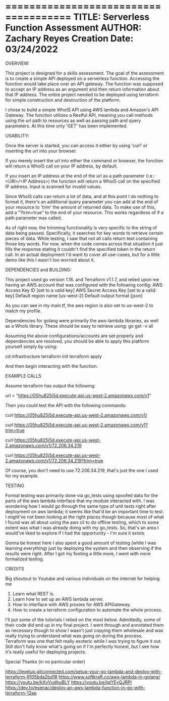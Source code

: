 =====================================
TITLE: Serverless Function Assessment
AUTHOR: Zachary Reyes
Creation Date: 03/24/2022
=====================================


OVERVIEW:

This project is designed for a skills assessment. The goal of the assessment is to create a simple API deployed on a serverless function.
Accessing the function would take place over an API gateway. The function was supposed to accept an IP address as an argument and then return information
about that IP address. The entire project needed to be deployed using terraform for simple construction and destruction of the platform.

I chose to build a simple WhoIS API using AWS lambda and Amazon's API Gateway. The function utilizes a Restful API, meaning you call methods using the url path to resources
as well as passing path and query parameters. At this time only 'GET' has been implemented.

USABILITY:

Once the server is started, you can access it either by using 'curl' or inserting the url into your browser.

If you merely insert the url into either the command or browser, the function will return a WhoIS call on your IP address, by default.

If you insert an IP address at the end of the url as a path parameter (i.e.: \<URl\>/\<IP Address\>) the function will return a WhoIS call on the specified IP address.
Input is scanned for invalid values.

Since WhoIS calls can return a lot of data, and at this point I do nothing to format it, there's an additional query parameter you can add at the end of your resource
to 'trim' the amount of returned data. To make use of this, add a "?trim=true" to the end of your resource. This works regardless of if a path parameter was called.

As of right now, the trimming functionality is very specific to the string of data being passed. Specifically, it searches for key words to retrieve certain pieces of data.
While testing, I saw that not all calls return text containing those key words. For now, when the code comes across that situation it just fills the response stating it couldn't find the specified token in the return call. In an actual deployment I'd want to cover all use-cases, but for a little demo like this I wasn't too worried about it.


DEPENDENCIES and BUILDING:

This project used go version 1.18. and Terraform v1.1.7, and relied upon me having an AWS account that was configured with the following config:
AWS Access Key ID [set to a valid key]
AWS Secret Access Key [set to a valid key]
Default region name [us-west-2]
Default output format [json]

As you can see in my main.tf, the aws region is also set to us-west-2 to match my profile.

Dependencies for golang were primarily the aws-lambda libraries, as well as a WhoIs library. These should be easy to retrieve using: go get -v all

Assuming the above configurations/accounts are set properly and dependencies are resolved, you should be able to apply this platform yourself simply by using:

cd infrastructure
terraform init
terraform apply

And then begin interacting with the function.

EXAMPLE CALLS

Assume terraform has output the following:

url = "https://05hu825j5d.execute-api.us-west-2.amazonaws.com/v1"

Then you could test the API with the following commands:

curl https://05hu825j5d.execute-api.us-west-2.amazonaws.com/v1/

curl https://05hu825j5d.execute-api.us-west-2.amazonaws.com/v1?trim=true

curl https://05hu825j5d.execute-api.us-west-2.amazonaws.com/v1/72.206.34.219

curl https://05hu825j5d.execute-api.us-west-2.amazonaws.com/v1/72.206.34.219?trim=true

Of course, you don't need to use 72.206.34.219, that's just the one I used for my example.


TESTING

Formal testing was primarily done via go_tests using spoofed data for the parts of the aws lambda interface that my module interacted with.
I was wondering how I would go through the same type of unit tests right after deployment on aws lambda; it seems like that'd be an important time to test.
I might've not been looking at the right places though because most of what I found was all about using the aws cli to do offline testing, which to some extent
was what I was already doing with my go_tests. So, that's an area I would've liked to explore if I had the opportunity - I'm sure it exists.

Gonna be honest here I also spent a good amount of testing (while I was learning everything) just by deploying the system and then observing if the results were right.
After I got my footing a little more, I went with more formalized testing.

CREDITS

Big shoutout to Youtube and various individuals on the internet for helping me 
1. Learn what REST is.
2. Learn how to set up an AWS lambda server.
3. How to interface with AWS proxies for AWS APIGateway.
4. How to create a terraform configuration to automate the whole process.

I'll put some of the tutorials I relied on the most below. Admittedly, some of their code did end up in my final project. I went through and annotated them as necessary
though to show I wasn't just copying them wholesale and was really trying to understand what was going on during the process. Terraform was one that felt really esoteric while
I was trying to figure it out. Still don't fully know what's going on if I'm perfectly honest, but I see how it's really useful for deploying projects.


Special Thanks (in no particular order)

https://levelup.gitconnected.com/setup-your-go-lambda-and-deploy-with-terraform-9105bda2bd18
https://www.softkraft.co/aws-lambda-in-golang/
https://youtu.be/kXvVudhuBLY
https://youtu.be/lqlYEyQJRPI
https://dev.to/esenac/deploy-an-aws-lambda-function-in-go-with-terraform-12ap

